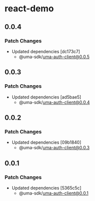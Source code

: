 # react-demo

## 0.0.4

### Patch Changes

- Updated dependencies [dc173c7]
  - @uma-sdk/uma-auth-client@0.0.5

## 0.0.3

### Patch Changes

- Updated dependencies [ad5bae5]
  - @uma-sdk/uma-auth-client@0.0.4

## 0.0.2

### Patch Changes

- Updated dependencies [09b1840]
  - @uma-sdk/uma-auth-client@0.0.3

## 0.0.1

### Patch Changes

- Updated dependencies [5365c5c]
  - @uma-sdk/uma-auth-client@0.0.1
